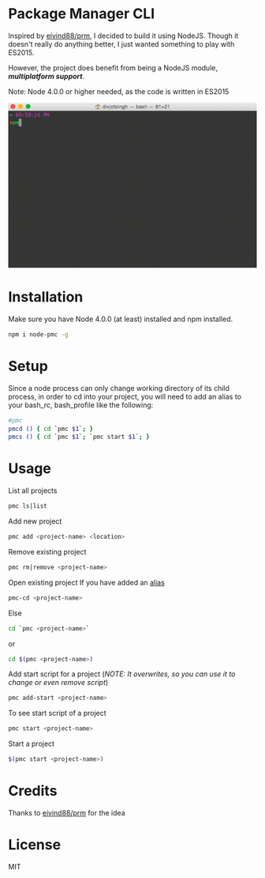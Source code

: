 Package Manager CLI
==

Inspired by [eivind88/prm](https://github.com/eivind88/prm), I decided to build it using NodeJS.
Though it doesn't really do anything better, I just wanted something to play with ES2015.

However, the project does benefit from being a NodeJS module, ***multiplatform support***.

Note: Node 4.0.0 or higher needed, as the code is written in ES2015

![Screencast](/assets/screencast.gif)

Installation
==
Make sure you have Node 4.0.0 (at least) installed and npm installed.
```bash
npm i node-pmc -g
```

Setup
==
Since a node process can only change working directory of its child process, 
in order to cd into your project, you will need to add an alias to your bash_rc, bash_profile like the following:
```bash
#pmc
pmcd () { cd `pmc $1`; }
pmcs () { cd `pmc $1`; `pmc start $1`; }
```

Usage
==
List all projects

```bash
pmc ls|list
```

Add new project

```bash
pmc add <project-name> <location> 
```
Remove existing project

```bash
pmc rm|remove <project-name>
```

Open existing project
If you have added an [alias](#setup)
```bash
pmc-cd <project-name>
```
Else
```bash
cd `pmc <project-name>`
```
or

```bash
cd $(pmc <project-name>)
```

Add start script for a project (_NOTE: It overwrites, so you can use it to change or even remove script_)
```bash
pmc add-start <project-name> 
```

To see start script of a project
```bash
pmc start <project-name>
```

Start a project
```bash
$(pmc start <project-name>)
```
Credits
==
Thanks to [eivind88/prm](https://github.com/eivind88/prm) for the idea

License
==
MIT

